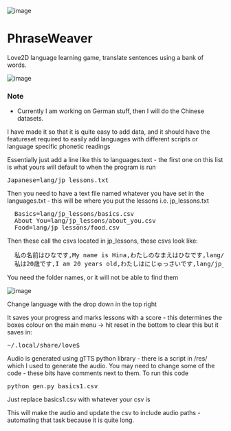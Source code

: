 ![image](https://github.com/user-attachments/assets/2332854e-ed93-4cd3-82bd-8436bbecc0d8)


# PhraseWeaver
Love2D language learning game, translate sentences using a bank of words.

![image](https://github.com/user-attachments/assets/36eb9fdb-9b8b-410a-a021-b58a00fd1804)


### Note
- Currently I am working on German stuff, then I will do the Chinese datasets.


I have made it so that it is quite easy to add data, and it should have the featureset required to easily add languages with different scripts or language specific phonetic readings

Essentially just add a line like this to languages.text - the first one on this list is what yours will default to when the program is run

<pre>Japanese=lang/jp_lessons.txt </pre>

Then you need to have a text file named whatever you have set in the languages.txt - this will be where you put the lessons i.e. jp_lessons.txt

<pre>
  Basics=lang/jp_lessons/basics.csv
  About You=lang/jp_lessons/about_you.csv
  Food=lang/jp_lessons/food.csv
</pre>

Then these call the csvs located in jp_lessons, these csvs look like:

<pre>
  私の名前はひなです,My name is Hina,わたしのなまえはひなです,lang/jp_lessons/audio/私の名前はひなです.mp3
  私は20歳です,I am 20 years old,わたしはにじゅっさいです,lang/jp_lessons/audio/私は20歳です.mp3
</pre>

You need the folder names, or it will not be able to find them

![image](https://github.com/user-attachments/assets/6484f343-458a-4460-a23f-3fb9dc5caff0)

Change language with the drop down in the top right

It saves your progress and marks lessons with a score - this determines the boxes colour on the main menu -> hit reset in the bottom to clear this but it saves in:

<pre>~/.local/share/love$</pre>


Audio is generated using gTTS python library - there is a script in /res/ which I used to generate the audio. You may need to change some of the code - these bits have comments next to them. To run this code

<pre>python gen.py basics1.csv</pre>

Just replace basics1.csv with whatever your csv is 

This will make the audio and update the csv to include audio paths - automating that task because it is quite long.
